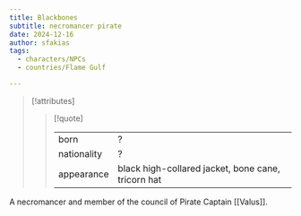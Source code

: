 ```yaml
---
title: Blackbones
subtitle: necromancer pirate
date: 2024-12-16
author: sfakias
tags:
  - characters/NPCs
  - countries/Flame Gulf

---
```

> [!attributes]
> 
> > [!quote]
> >
> > | | |
> > | --- | --- |
> > | born | ? |
> > | nationality | ? |
> > | appearance | black high-collared jacket, bone cane, tricorn hat |

A necromancer and member of the council of Pirate Captain [[Valus]].